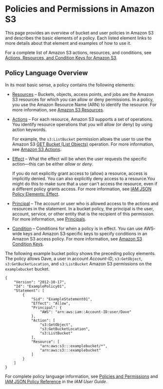# Policies and Permissions in Amazon S3<a name="access-policy-language-overview"></a>

This page provides an overview of bucket and user policies in Amazon S3 and describes the basic elements of a policy\. Each listed element links to more details about that element and examples of how to use it\. 

For a complete list of Amazon S3 actions, resources, and conditions, see [Actions, Resources, and Condition Keys for Amazon S3](list_amazons3.md)\.

## Policy Language Overview<a name="policy-elements-overview"></a>

In its most basic sense, a policy contains the following elements:
+ [Resources](s3-arn-format.md) – Buckets, objects, access points, and jobs are the Amazon S3 resources for which you can allow or deny permissions\. In a policy, you use the Amazon Resource Name \(ARN\) to identify the resource\. For more information, see [Amazon S3 Resources](s3-arn-format.md)\.
+ [Actions](using-with-s3-actions.md) – For each resource, Amazon S3 supports a set of operations\. You identify resource operations that you will allow \(or deny\) by using action keywords\. 

  For example, the `s3:ListBucket` permission allows the user to use the Amazon S3 [GET Bucket \(List Objects\)](https://docs.aws.amazon.com/AmazonS3/latest/API/RESTBucketGET.html) operation\. For more information, see [Amazon S3 Actions](using-with-s3-actions.md)\.
+ [Effect](https://docs.aws.amazon.com/IAM/latest/UserGuide/reference_policies_elements_effect.html) – What the effect will be when the user requests the specific action—this can be either *allow* or *deny*\. 

  If you do not explicitly grant access to \(allow\) a resource, access is implicitly denied\. You can also explicitly deny access to a resource\.You might do this to make sure that a user can't access the resource, even if a different policy grants access\. For more information, see [IAM JSON Policy Elements: Effect](https://docs.aws.amazon.com/IAM/latest/UserGuide/reference_policies_elements_effect.html)\.
+ [Principal](s3-bucket-user-policy-specifying-principal-intro.md) – The account or user who is allowed access to the actions and resources in the statement\. In a bucket policy, the principal is the user, account, service, or other entity that is the recipient of this permission\. For more information, see [Principals](s3-bucket-user-policy-specifying-principal-intro.md)\.
+ [Condition](amazon-s3-policy-keys.md) – Conditions for when a policy is in effect\. You can use AWS‐wide keys and Amazon S3‐specific keys to specify conditions in an Amazon S3 access policy\. For more information, see [Amazon S3 Condition Keys](amazon-s3-policy-keys.md)\.

The following example bucket policy shows the preceding policy elements\. The policy allows Dave, a user in account *Account\-ID*, `s3:GetObject`, `s3:GetBucketLocation`, and `s3:ListBucket` Amazon S3 permissions on the `examplebucket` bucket\.

```
{
    "Version": "2012-10-17",
    "Id": "ExamplePolicy01",
    "Statement": [
        {
            "Sid": "ExampleStatement01",
            "Effect": "Allow",
            "Principal": {
                "AWS": "arn:aws:iam::Account-ID:user/Dave"
            },
            "Action": [
                "s3:GetObject",
                "s3:GetBucketLocation",
                "s3:ListBucket"
            ],
            "Resource": [
                "arn:aws:s3:::examplebucket/*",
                "arn:aws:s3:::examplebucket"
            ]
        }
    ]
}
```

For complete policy language information, see [Policies and Permissions](https://docs.aws.amazon.com/IAM/latest/UserGuide/access_policies.html) and [IAM JSON Policy Reference](https://docs.aws.amazon.com/IAM/latest/UserGuide/reference_policies.html) in the *IAM User Guide*\.